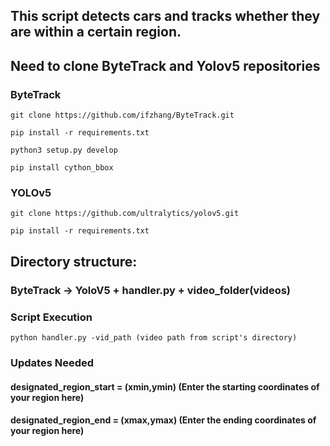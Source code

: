 ## This script detects cars and tracks whether they are within a certain region.
## Need to clone ByteTrack and Yolov5 repositories
### ByteTrack
```git clone https://github.com/ifzhang/ByteTrack.git```

```pip install -r requirements.txt```

```python3 setup.py develop```

```pip install cython_bbox```
### YOLOv5
```git clone https://github.com/ultralytics/yolov5.git```

```pip install -r requirements.txt```
## Directory structure:
### ByteTrack -> YoloV5 + handler.py + video_folder(videos)
### Script Execution
```python handler.py -vid_path (video path from script's directory)```
### Updates Needed
#### designated_region_start = (xmin,ymin) (Enter the starting coordinates of your region here)
#### designated_region_end = (xmax,ymax) (Enter the ending coordinates of your region here)
